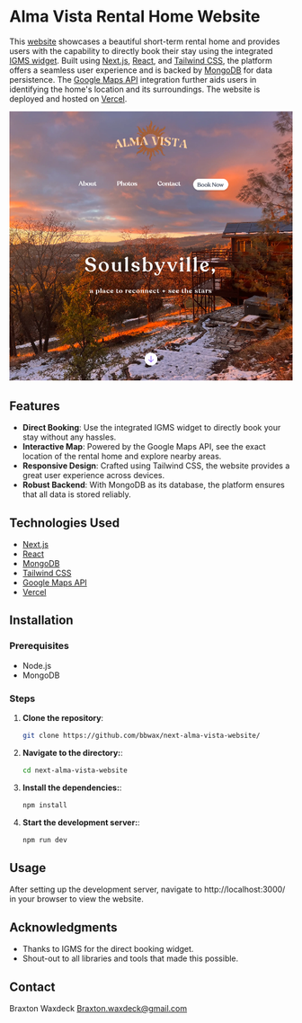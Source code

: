 # Alma Vista Rental Home Website

This [website](https://almavistacabin.com) showcases a beautiful short-term rental home and provides users with the capability to directly book their stay using the integrated [IGMS widget](https://www.igms.com/). Built using [Next.js](https://nextjs.org/), [React](https://reactjs.org/), and [Tailwind CSS](https://tailwindcss.com/), the platform offers a seamless user experience and is backed by [MongoDB](https://www.mongodb.com/) for data persistence. The [Google Maps API](https://cloud.google.com/maps-platform/) integration further aids users in identifying the home's location and its surroundings. The website is deployed and hosted on [Vercel](https://vercel.com/).

![Website Screenshot](./public/images/alma-vista.png)

## Features

- **Direct Booking**: Use the integrated IGMS widget to directly book your stay without any hassles.
- **Interactive Map**: Powered by the Google Maps API, see the exact location of the rental home and explore nearby areas.
- **Responsive Design**: Crafted using Tailwind CSS, the website provides a great user experience across devices.
- **Robust Backend**: With MongoDB as its database, the platform ensures that all data is stored reliably.

## Technologies Used

- [Next.js](https://nextjs.org/)
- [React](https://reactjs.org/)
- [MongoDB](https://www.mongodb.com/)
- [Tailwind CSS](https://tailwindcss.com/)
- [Google Maps API](https://cloud.google.com/maps-platform/)
- [Vercel](https://vercel.com/)

## Installation

### Prerequisites

- Node.js
- MongoDB

### Steps

1. **Clone the repository**:
   ```bash
   git clone https://github.com/bbwax/next-alma-vista-website/
2. **Navigate to the directory:**:
   ```bash
   cd next-alma-vista-website
3. **Install the dependencies:**:
   ```bash
   npm install
4. **Start the development server:**:
   ```bash
   npm run dev
## Usage
After setting up the development server, navigate to http://localhost:3000/ in your browser to view the website.

## Acknowledgments
* Thanks to IGMS for the direct booking widget.
* Shout-out to all libraries and tools that made this possible.
## Contact
Braxton Waxdeck 
Braxton.waxdeck@gmail.com